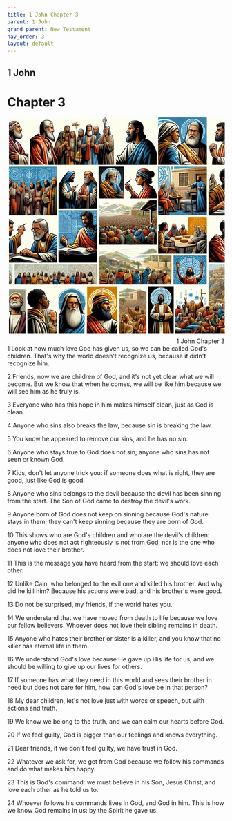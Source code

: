 ```yaml
---
title: 1 John Chapter 3
parent: 1 John
grand_parent: New Testament
nav_order: 3
layout: default
---
```


## 1 John

# Chapter 3

<div style="clear: both; text-align: right;">
    <img src="/assets/Image/1 John/500/3.jpg" alt="1 John Chapter 3" class="chapter-image" style="max-width: 100%; height: auto; float: right; margin: 0 0 10px 10px; padding-left: 10%;">
    <figcaption style="font-size: 14px;">1 John Chapter 3</figcaption>
</div>
1 Look at how much love God has given us, so we can be called God's children. That's why the world doesn't recognize us, because it didn't recognize him.

2 Friends, now we are children of God, and it's not yet clear what we will become. But we know that when he comes, we will be like him because we will see him as he truly is.

3 Everyone who has this hope in him makes himself clean, just as God is clean.

4 Anyone who sins also breaks the law, because sin is breaking the law.

5 You know he appeared to remove our sins, and he has no sin.

6 Anyone who stays true to God does not sin; anyone who sins has not seen or known God.

7 Kids, don't let anyone trick you: if someone does what is right, they are good, just like God is good.

8 Anyone who sins belongs to the devil because the devil has been sinning from the start. The Son of God came to destroy the devil's work.

9 Anyone born of God does not keep on sinning because God's nature stays in them; they can't keep sinning because they are born of God.

10 This shows who are God's children and who are the devil's children: anyone who does not act righteously is not from God, nor is the one who does not love their brother.

11 This is the message you have heard from the start: we should love each other.

12 Unlike Cain, who belonged to the evil one and killed his brother. And why did he kill him? Because his actions were bad, and his brother's were good.

13 Do not be surprised, my friends, if the world hates you.

14 We understand that we have moved from death to life because we love our fellow believers. Whoever does not love their sibling remains in death.

15 Anyone who hates their brother or sister is a killer, and you know that no killer has eternal life in them.

16 We understand God's love because He gave up His life for us, and we should be willing to give up our lives for others.

17 If someone has what they need in this world and sees their brother in need but does not care for him, how can God's love be in that person?

18 My dear children, let's not love just with words or speech, but with actions and truth.

19 We know we belong to the truth, and we can calm our hearts before God.

20 If we feel guilty, God is bigger than our feelings and knows everything.

21 Dear friends, if we don't feel guilty, we have trust in God.

22 Whatever we ask for, we get from God because we follow his commands and do what makes him happy.

23 This is God's command: we must believe in his Son, Jesus Christ, and love each other as he told us to.

24 Whoever follows his commands lives in God, and God in him. This is how we know God remains in us: by the Spirit he gave us.


